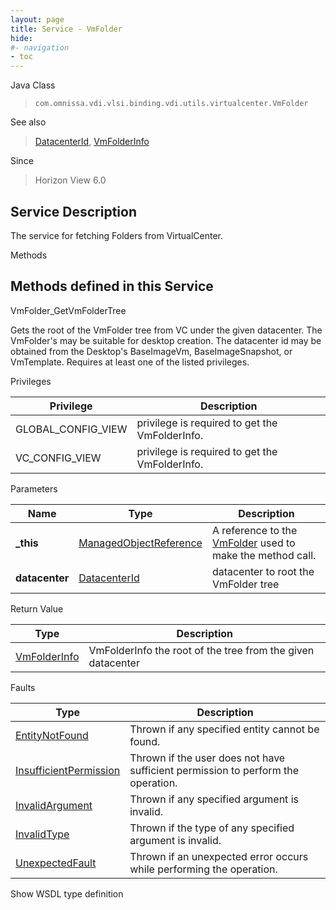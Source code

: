 ```yaml
---
layout: page
title: Service - VmFolder
hide:
#- navigation
- toc
---
```








Java Class
> `com.omnissa.vdi.vlsi.binding.vdi.utils.virtualcenter.VmFolder`

See also
> [DatacenterId](vdi.entity.DatacenterId.md), [VmFolderInfo](vdi.utils.virtualcenter.VmFolder.VmFolderInfo.md)

Since
> Horizon View 6.0





## Service Description

The service for fetching Folders from VirtualCenter.

Methods

Methods defined in this Service
---
VmFolder_GetVmFolderTree




Gets the root of the VmFolder tree from VC under the given datacenter. The VmFolder's may be suitable for desktop creation.
The datacenter id may be obtained from the Desktop's BaseImageVm, BaseImageSnapshot, or VmTemplate. Requires at least one of the listed privileges.

Privileges

Privilege |  Description
---|---
GLOBAL_CONFIG_VIEW|  privilege is required to get the VmFolderInfo.
VC_CONFIG_VIEW|  privilege is required to get the VmFolderInfo.



Parameters

Name| Type| Description
---|---|---
**_this**| [ManagedObjectReference](vmodl.ManagedObjectReference.md)|  A reference to the [VmFolder](vdi.utils.virtualcenter.VmFolder.md) used to make the method call.
**datacenter**| [DatacenterId](vdi.entity.DatacenterId.md)|  datacenter to root the VmFolder tree




Return Value

Type |  Description
---|---
[VmFolderInfo](vdi.utils.virtualcenter.VmFolder.VmFolderInfo.md)| VmFolderInfo the root of the tree from the given datacenter



Faults

Type |  Description
---|---
[EntityNotFound](vdi.fault.EntityNotFound.md)| Thrown if any specified entity cannot be found.
[InsufficientPermission](vdi.fault.InsufficientPermission.md)| Thrown if the user does not have sufficient permission to perform the operation.
[InvalidArgument](vdi.fault.InvalidArgument.md)| Thrown if any specified argument is invalid.
[InvalidType](vdi.fault.InvalidType.md)| Thrown if the type of any specified argument is invalid.
[UnexpectedFault](vdi.fault.UnexpectedFault.md)| Thrown if an unexpected error occurs while performing the operation.

Show WSDL type definition












 
